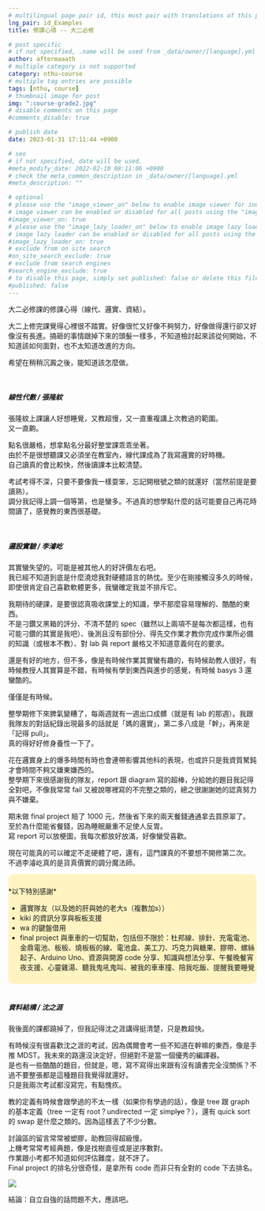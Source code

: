 ```yaml
---
# multilingual page pair id, this must pair with translations of this page. (This name must be unique)
lng_pair: id_Examples
title: 修課心得 -- 大二必修 

# post specific
# if not specified, .name will be used from _data/owner/[language].yml
author: aftermaaath
# multiple category is not supported
category: nthu-course 
# multiple tag entries are possible
tags: [nthu, course]
# thumbnail image for post
img: ":course-grade2.jpg"
# disable comments on this page
#comments_disable: true

# publish date
date: 2023-01-31 17:11:44 +0900

# seo
# if not specified, date will be used.
#meta_modify_date: 2022-02-10 08:11:06 +0900
# check the meta_common_description in _data/owner/[language].yml
#meta_description: ""

# optional
# please use the "image_viewer_on" below to enable image viewer for individual pages or posts (_posts/ or [language]/_posts folders).
# image viewer can be enabled or disabled for all posts using the "image_viewer_posts: true" setting in _data/conf/main.yml.
#image_viewer_on: true
# please use the "image_lazy_loader_on" below to enable image lazy loader for individual pages or posts (_posts/ or [language]/_posts folders).
# image lazy loader can be enabled or disabled for all posts using the "image_lazy_loader_posts: true" setting in _data/conf/main.yml.
#image_lazy_loader_on: true
# exclude from on site search
#on_site_search_exclude: true
# exclude from search engines
#search_engine_exclude: true
# to disable this page, simply set published: false or delete this file
#published: false
---
```


<!-- outline-start -->

大二必修課的修課心得（線代、邏實、資結）。

<!-- outline-end -->

大二上修完課覺得心裡很不踏實。好像很忙又好像不夠努力，好像做得還行卻又好像沒有長進。搞砸的事情跟掉下來的頭髮一樣多，不知道檢討起來該從何開始，不知道該如何面對，也不太知道改進的方向。

希望在稍稍沉澱之後，能知道該怎麼做。

<br>

##### 線性代數 / 張隆紋
張隆紋上課讓人好想睡覺，又教超慢，又一直重複講上次教過的範圍。<br>
又一直齁。

點名很嚴格，想拿點名分最好整堂課乖乖坐著。<br>
由於不是很想聽課又必須坐在教室內，線代課成為了我寫邏實的好時機。<br>
自己讀真的會比較快，然後讀課本比較清楚。

考試考得不深，只要不要像我一樣耍笨，忘記開根號之類的就還好（當然前提是要讀熟）。<br>
調分我記得上調一個等第，也是蠻多。不過真的想學點什麼的話可能要自己再花時間讀了，感覺教的東西很基礎。

<br>

##### 邏設實驗 / 李濬屹
其實蠻失望的。可能是被其他人的好評價左右吧。<br>
我已經不知道到底是什麼澆熄我對硬體語言的熱忱。至少在剛接觸沒多久的時候，即使很肯定自己喜歡軟體更多，我蠻確定我並不排斥它。

我期待的硬課，是要很認真吸收課堂上的知識，學不那麼容易理解的、酷酷的東西。<br>
不是刁鑽又黑箱的評分、不清不楚的 spec（雖然以上兩項不是每次都這樣，也有可能刁鑽的其實是我吧）、後測且沒有部份分、得先交作業才教你完成作業所必備的知識（或根本不教）、對 lab 與 report 嚴格又不知道意義何在的要求。

還是有好的地方，但不多，像是有時候作業其實蠻有趣的，有時候助教人很好，有時候教授人其實算是不錯，有時候有學到東西與進步的感覺，有時候 basys 3 還蠻酷的。<br>

僅僅是有時候。

整學期修下來脾氣變糟了，每兩週就有一週出口成髒（就是有 lab 的那週）。我跟我隊友的對話紀錄出現最多的話就是「媽的邏實」，第二多八成是「幹」，再來是「記得 pull」。<br>
真的得好好修身養性一下了。

花在邏實身上的爆多時間有時也會連帶影響其他科的表現，也或許只是我資質駑鈍才會時間不夠又嫌東嫌西的。<br>
整學期下來很感謝我的隊友，report 跟 diagram 寫的超棒，分給她的題目我記得全對吧，不像我常常 fail 又被說哪裡寫的不完整之類的，總之很謝謝她的認真努力與不嫌棄。

期末做 final project 賠了 1000 元，然後省下來的兩天餐錢通通拿去買原翠了。至於為什麼能省餐錢，因為睡眠嚴重不足使人反胃。<br>
寫 report 可以放梗圖，我每次都放好放滿，好像蠻受喜歡。

現在可能真的可以確定不走硬體了吧，還有，這門課真的不要想不開修第二次。<br>
不過李濬屹真的是貨真價實的調分魔法師。

<div style="background-color:#FFF4C1; padding-top: 10px; padding-bottom: 10px; border-radius: 10px;">
<p>*以下特別感謝*<br></p>
<ul>
    <li>邏實隊友（以及她的肝與她的老大s（複數加s））</li>
    <li>kiki 的資訊分享與板板支援</li>
    <li>wa 的鍵盤借用</li>
    <li>final project 與車車的一切幫助，包括但不限於：杜邦線、排針、充電電池、金鼎電池、板板、燒板板的線、電池盒、美工刀、巧克力與糖果、膠帶、螺絲起子、Arduino Uno、資源與開源 code 分享、知識與想法分享、午餐晚餐宵夜支援、心靈雞湯、聽我鬼吼鬼叫、被我的車車撞、陪我吃飯、提醒我要睡覺</li>
</ul>
</div>

<br>

##### 資料結構 / 沈之涯
我後面的課都蹺掉了，但我記得沈之涯講得挺清楚，只是教超快。

有時候沒有很喜歡沈之涯的考試，因為偶爾會考一些不知道在幹嘛的東西，像是手推 MDST。我未來的路還沒決定好，但絕對不是當一個優秀的編譯器。<br>
是也有一些酷酷的題目，但就是，嗯，寫不寫得出來跟有沒有讀書完全沒關係？不過不要整張都是這種題目我覺得就還好。<br>
只是我兩次考試都沒寫完，有點愧疚。

教的定義有時候會跟學過的不太一樣（如果你有學過的話），像是 tree 跟 graph 的基本定義（tree 一定有 root？undirected 一定 simpl~~y~~e？），還有 quick sort 的 swap 是什麼之類的。因為這樣丟了不少分數。

討論區的留言常常被塑膠，助教回得超級慢。<br>
上機考常常考經典題，像是找樹直徑或是逆序數對。<br>
作業跟小考都不知道如何評估難度，就不評了。<br>
Final project 的排名分很奇怪，是拿所有 code 而非只有全對的 code 下去排名。

![](https://i.imgur.com/20HaupJ.png)

結論：自立自強的話問題不大，應該吧。
